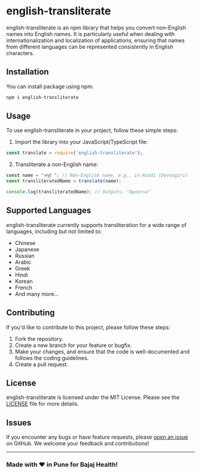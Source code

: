 # english-transliterate

english-transliterate is an npm library that helps you convert non-English names into English names. It is particularly useful when dealing with internationalization and localization of applications, ensuring that names from different languages can be represented consistently in English characters.

## Installation

You can install package using npm:

```bash
npm i english-transliterate
```

## Usage

To use english-transliterate in your project, follow these simple steps:

1. Import the library into your JavaScript/TypeScript file:

```javascript
const translate = require('english-transliterate');
```

2. Transliterate a non-English name:

```javascript
const name = "अपूर्व "; // Non-English name, e.g., in Hindi (Devnagiri)
const transliteratedName = translate(name);

console.log(transliteratedName); // Outputs: "Apoorva"
```

## Supported Languages

english-transliterate currently supports transliteration for a wide range of languages, including but not limited to:

- Chinese
- Japanese
- Russian
- Arabic
- Greek
- Hindi
- Korean
- French
- And many more...

## Contributing

If you'd like to contribute to this project, please follow these steps:

1. Fork the repository.
2. Create a new branch for your feature or bugfix.
3. Make your changes, and ensure that the code is well-documented and follows the coding guidelines.
4. Create a pull request.

## License

english-transliterate is licensed under the MIT License. Please see the [LICENSE](https://github.com/ApoorvTyagi/english-transliterate/blob/main/LICENSE) file for more details.

## Issues

If you encounter any bugs or have feature requests, please [open an issue](https://github.com/ApoorvTyagi/english-transliterate/issues) on GitHub. We welcome your feedback and contributions!

---

### Made with ❤️ in Pune for Bajaj Health!
